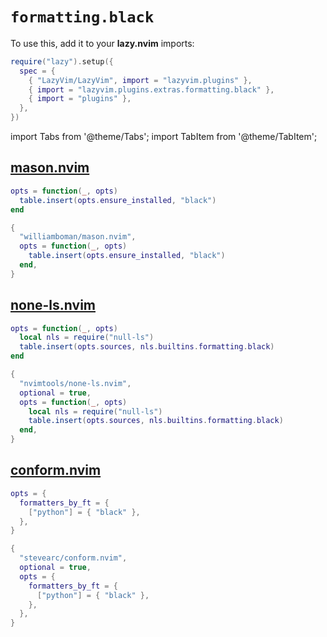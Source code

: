 # `formatting.black`

<!-- plugins:start -->

To use this, add it to your **lazy.nvim** imports:

```lua title="lua/config/lazy.lua" {4}
require("lazy").setup({
  spec = {
    { "LazyVim/LazyVim", import = "lazyvim.plugins" },
    { import = "lazyvim.plugins.extras.formatting.black" },
    { import = "plugins" },
  },
})
```

import Tabs from '@theme/Tabs';
import TabItem from '@theme/TabItem';

## [mason.nvim](https://github.com/williamboman/mason.nvim)

<Tabs>

<TabItem value="opts" label="Options">

```lua
opts = function(_, opts)
  table.insert(opts.ensure_installed, "black")
end
```

</TabItem>


<TabItem value="code" label="Full Spec">

```lua
{
  "williamboman/mason.nvim",
  opts = function(_, opts)
    table.insert(opts.ensure_installed, "black")
  end,
}
```

</TabItem>

</Tabs>

## [none-ls.nvim](https://github.com/nvimtools/none-ls.nvim)

<Tabs>

<TabItem value="opts" label="Options">

```lua
opts = function(_, opts)
  local nls = require("null-ls")
  table.insert(opts.sources, nls.builtins.formatting.black)
end
```

</TabItem>


<TabItem value="code" label="Full Spec">

```lua
{
  "nvimtools/none-ls.nvim",
  optional = true,
  opts = function(_, opts)
    local nls = require("null-ls")
    table.insert(opts.sources, nls.builtins.formatting.black)
  end,
}
```

</TabItem>

</Tabs>

## [conform.nvim](https://github.com/stevearc/conform.nvim)

<Tabs>

<TabItem value="opts" label="Options">

```lua
opts = {
  formatters_by_ft = {
    ["python"] = { "black" },
  },
}
```

</TabItem>


<TabItem value="code" label="Full Spec">

```lua
{
  "stevearc/conform.nvim",
  optional = true,
  opts = {
    formatters_by_ft = {
      ["python"] = { "black" },
    },
  },
}
```

</TabItem>

</Tabs>

<!-- plugins:end -->

